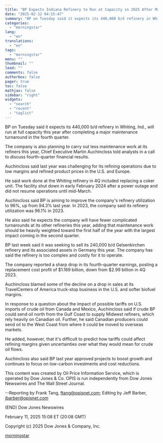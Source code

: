 ```yaml
---
title: "BP Expects Indiana Refinery to Run at Capacity in 2025 After Major 4Q Work — OPIS"
date: "2025-02-12 04:15:47"
summary: "BP on Tuesday said it expects its 440,000 b/d refinery in Whiting, Ind., will run at full capacity this year after completing a major maintenance turnaround in the fourth quarter. The company is also planning to carry out less maintenance work at its refiners this year, Chief Executive Martin Auchincloss..."
categories:
  - "morningstar"
lang:
  - "en"
translations:
  - "en"
tags:
  - "morningstar"
menu: ""
thumbnail: ""
lead: ""
comments: false
authorbox: false
pager: true
toc: false
mathjax: false
sidebar: "right"
widgets:
  - "search"
  - "recent"
  - "taglist"
---
```


BP on Tuesday said it expects its 440,000 b/d refinery in Whiting, Ind., will run at full capacity this year after completing a major maintenance turnaround in the fourth quarter.

The company is also planning to carry out less maintenance work at its refiners this year, Chief Executive Martin Auchincloss told analysts in a call to discuss fourth-quarter financial results.

Auchincloss said last year was challenging for its refining operations due to low margins and refined product prices in the U.S. and Europe.

He said work done at the Whiting refinery in 4Q included replacing a coker unit. The facility shut down in early February 2024 after a power outage and did not resume operations until mid-March.

Auchincloss said BP is aiming to improve the company's refinery utilization to 96%, up from 94.3% last year. In 2023, the company said its refinery utilization was 96.1% in 2023.

He also said he expects the company will have fewer complicated turnarounds at its other refineries this year, adding that maintenance work should be heavily weighted toward the first half of the year with the largest impact coming in the second quarter.

BP last week said it was seeking to sell its 240,000 b/d Gelsenkirchen refinery and its associated assets in Germany this year. The company has said the refinery is too complex and costly for it to operate.

The company reported a sharp drop in its fourth-quarter earnings, posting a replacement cost profit of $1.169 billion, down from $2.99 billion in 4Q 2023.

Auchincloss blamed some of the decline on a drop in sales at its TravelCenters of America truck-stop business in the U.S. and softer biofuel margins.

In response to a question about the impact of possible tariffs on U.S. imports of crude oil from Canada and Mexico, Auchincloss said if crude BP could send oil north from the Gulf Coast to supply Midwest refiners, which rely heavily on Canadian oil. Further, he said Canadian producers could send oil to the West Coast from where it could be moved to overseas markets.

He added, however, that it's difficult to predict how tariffs could affect refining margins given uncertainties over what they would mean for crude oil flows.

Auchincloss also said BP last year approved projects to boost growth and continues to focus on low-carbon investments and cost reductions.

This content was created by Oil Price Information Service, which is operated by Dow Jones & Co. OPIS is run independently from Dow Jones Newswires and The Wall Street Journal.

--Reporting by Frank Tang, ftang@opisnet.com; Editing by Jeff Barber, jbarber@opisnet.com

(END) Dow Jones Newswires

February 11, 2025 15:08 ET (20:08 GMT)

Copyright (c) 2025 Dow Jones & Company, Inc.

[morningstar](https://www.morningstar.com/news/dow-jones/202502119130/bp-expects-indiana-refinery-to-run-at-capacity-in-2025-after-major-4q-work-opis)
